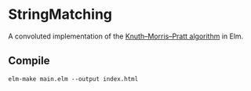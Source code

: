 # StringMatching
A convoluted implementation of the [Knuth–Morris–Pratt algorithm](https://en.wikipedia.org/wiki/Knuth%E2%80%93Morris%E2%80%93Pratt_algorithm) in Elm.

## Compile

```elm-make main.elm --output index.html```
